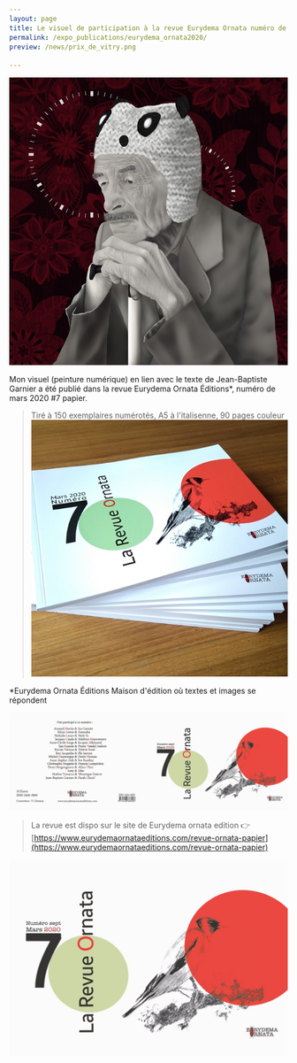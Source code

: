 ```yaml
---
layout: page
title: Le visuel de participation à la revue Eurydema Ornata numéro de mars 2020 #7 papier
permalink: /expo_publications/eurydema_ornata2020/
preview: /news/prix_de_vitry.png

---
```


![Eurydema Ornata 2020 numéro 7 format papier](/img/Ornata_Farah_cherif.jpg)

Mon visuel (peinture numérique) en lien avec le texte de Jean-Baptiste Garnier a été publié dans la revue Eurydema Ornata Éditions*, numéro de mars 2020 #7 papier.  

>Tiré à 150 exemplaires numérotés,
>A5 à l'italisenne,
>90 pages couleur
![Eurydema Ornata 2020 numéro 7 format papier](/img/ornata.jpeg)

*Eurydema   Ornata    Éditions
Maison d'édition où textes et images se répondent

![Prix de peinture vitry sur seine](/news/revnue_n_7_papier_eurydema_ornata_edition.jpg)

> La revue est dispo sur le site de Eurydema ornata edition 👉 [https://www.eurydemaornataeditions.com/revue-ornata-papier](https://www.eurydemaornataeditions.com/revue-ornata-papier)

![Eurydema Ornata 2020 numéro 7 format papier](/news/revnue_n_7_papier_eurydema_ornata_edition_cover.jpg)
